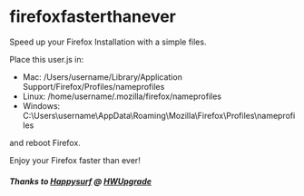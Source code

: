 # firefoxfasterthanever

Speed up your Firefox Installation with a simple files. 

Place this user.js in: 
<ul>
<li>Mac: /Users/username/Library/Application Support/Firefox/Profiles/nameprofiles</li>
<li>Linux: /home/username/.mozilla/firefox/nameprofiles</li>
<li>Windows: C:\Users\username\AppData\Roaming\Mozilla\Firefox\Profiles\nameprofiles</li>
</ul>

and reboot Firefox. 

Enjoy your Firefox faster than ever!

<h5>Thanks to <a href="http://www.hwupgrade.it/forum/member.php?u=376315">Happysurf</a> @ <a href="http://www.hwupgrade.it/forum/showthread.php?t=2735135">HWUpgrade</a></h5>

